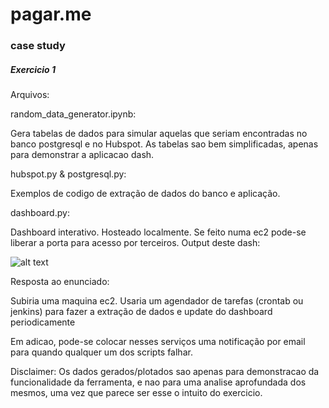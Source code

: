 # pagar.me
### case study

##### Exercicio 1

Arquivos:

random_data_generator.ipynb: 

Gera tabelas de dados para simular aquelas que seriam encontradas no banco postgresql e no Hubspot.
As tabelas sao bem simplificadas, apenas para demonstrar a aplicacao dash.

hubspot.py & postgresql.py: 

Exemplos de codigo de extração de dados do banco e aplicação.

dashboard.py:

Dashboard interativo. Hosteado localmente. Se feito numa ec2 pode-se liberar a porta para acesso por terceiros.
Output deste dash:

![alt text](https://i.imgur.com/mQ9BUcU.gif)

Resposta ao enunciado:

Subiria uma maquina ec2.
Usaria um agendador de tarefas (crontab ou jenkins) para fazer a extração de dados e update do dashboard periodicamente

Em adicao, pode-se colocar nesses serviços uma notificação por email para quando qualquer um dos scripts falhar.

Disclaimer:
Os dados gerados/plotados sao apenas para demonstracao da funcionalidade da ferramenta, e nao para uma analise aprofundada dos mesmos, uma vez que parece ser esse o intuito do exercicio.

